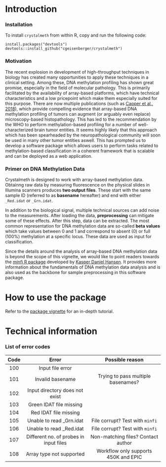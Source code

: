 # Introduction

### Installation 

To install `crystalmeth` from within R, copy and run the following code:

```{r}
install.packages("devtools")
devtools::install_github("cgeisenberger/crystalmeth")
```


### Motivation 

The recent explosion in development of high-throughput techniques in biology has created
many opportunities to apply these techniques in a clinical setting. Among these, DNA methylation
profiling has shown great promise, especially in the field of molecular pathology. This is primarily
facilitated by the availability of array-based platforms, which have technical characteristics 
and a low pricepoint which make them especially suited for this purpose. There are now multiple 
publications (such as [Capper et al., 2018](https://www.nature.com/articles/nature26000)), which 
provide compelling evidence that array-based DNA methylation profiling of tumors can augment
(or arguably even replace) microscopy-based histopathology. This has led to the recommendation
by the WHO to perform methylation-based profiling for a number of well-characterized brain tumor 
entities. It seems highly likely that this approach which has been spearheaded by the neuropathological
community will soon be used in many other tumor entities aswell. This has prompted us to develop 
a software package which allows users to perform tasks related to methylation-based classification
in a coherent framework that is scalable and can be deployed as a web application. 


### Primer on DNA Methylation Data

Crystalmeth is designed to work with array-based methylation data. Obtainng raw data by measuring fluorescence on the physical slides in Illumina scanners produces **two output files**. These start with the same sample ID (referred to as **basename** hereafter) and end with either `_Red.idat` or `_Grn.idat`.

In addition to the biological signal, multiple technical sources can add noise to the measurements. After loading the data, **preprocessing** can mitigate some of these effects. After this step, data can be extracted. The most common representation for DNA methylation data are so-called **beta values** which take values between 0 and 1 and correspond to absent (0) or full (100%) methylation at a specific locus. These data are used as input for classification. 

Since the details around the analysis of array-based DNA methylation data is beyond the scope of this vignette, we would like to point readers towards the [minfi R package](https://bioconductor.org/packages/release/bioc/html/minfi.html) developed by [Kasper Daniel Hansen](http://www.hansenlab.org). It provides more information about the fundamentals of DNA methylation data analysis and is also used as the backbone for sample preprocessing in this software package.



# How to use the package

Refer to the [package vignette](./doc/crystalmeth.html) for an in-depth tutorial.



# Technical information

### List of error codes


| Code          | Error                                   | Possible reason                      |
|:-------------:|:---------------------------------------:|:------------------------------------:|
| 100           | Input file error                        |                                      |
| 101           | Invalid basename                        | Trying to pass multiple basenames?   |
| 102           | Input directory does not exist          |                                      |
| 103           | Green IDAT file missing                 |                                      |
| 104           | Red IDAT file missing                   |                                      |
| 105           | Unable to read _Grn.idat                | File corrupt? Test with `minfi`      |
| 106           | Unable to read _Red.idat                | File corrupt? Test with `minfi`      |
| 107           | Different no. of probes in input files  | Non-matching files? Contact author   |
| 108           | Array type not supported                | Workflow only supports 450K and EPIC |
